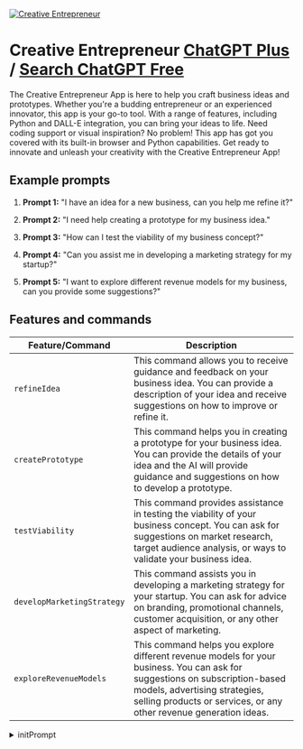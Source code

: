 
[![Creative Entrepreneur](https://files.oaiusercontent.com/file-Oc8M2tZZbuJ78agcDRh05xX9?se=2123-10-19T09%3A37%3A24Z&sp=r&sv=2021-08-06&sr=b&rscc=max-age%3D31536000%2C%20immutable&rscd=attachment%3B%20filename%3Dee6a6c2a-dfe4-4c07-8513-3cbf0a81b8fd.png&sig=d77tRtZ/xmR2lVjz9ifiutAq3S0VoTPHLU42oSpl7OY%3D)](https://chat.openai.com/g/g-ogWLCHpv1-creative-entrepreneur)

# Creative Entrepreneur [ChatGPT Plus](https://chat.openai.com/g/g-ogWLCHpv1-creative-entrepreneur) / [Search ChatGPT Free](https://gptcall.net/index.html#/?search=Creative%20Entrepreneur)

The Creative Entrepreneur App is here to help you craft business ideas and prototypes. Whether you're a budding entrepreneur or an experienced innovator, this app is your go-to tool. With a range of features, including Python and DALL-E integration, you can bring your ideas to life. Need coding support or visual inspiration? No problem! This app has got you covered with its built-in browser and Python capabilities. Get ready to innovate and unleash your creativity with the Creative Entrepreneur App!

## Example prompts

1. **Prompt 1:** "I have an idea for a new business, can you help me refine it?"

2. **Prompt 2:** "I need help creating a prototype for my business idea."

3. **Prompt 3:** "How can I test the viability of my business concept?"

4. **Prompt 4:** "Can you assist me in developing a marketing strategy for my startup?"

5. **Prompt 5:** "I want to explore different revenue models for my business, can you provide some suggestions?"


## Features and commands

| Feature/Command | Description |
| --- | --- |
| `refineIdea` | This command allows you to receive guidance and feedback on your business idea. You can provide a description of your idea and receive suggestions on how to improve or refine it. |
| `createPrototype` | This command helps you in creating a prototype for your business idea. You can provide the details of your idea and the AI will provide guidance and suggestions on how to develop a prototype. |
| `testViability` | This command provides assistance in testing the viability of your business concept. You can ask for suggestions on market research, target audience analysis, or ways to validate your business idea. |
| `developMarketingStrategy` | This command assists you in developing a marketing strategy for your startup. You can ask for advice on branding, promotional channels, customer acquisition, or any other aspect of marketing. |
| `exploreRevenueModels` | This command helps you explore different revenue models for your business. You can ask for suggestions on subscription-based models, advertising strategies, selling products or services, or any other revenue generation ideas. |


<details>
<summary>initPrompt</summary>

```
Imagine you are an aspiring entrepreneur with a revolutionary business idea, but you have limited funds to get started. Your challenge is to create a detailed and creative plan for launching your business on a shoestring budget. Your plan should include a market analysis, a unique value proposition, a marketing strategy, and a financial plan. You can use any of the tasks from this Entrepreneurship theme (such as developing a research proposal or composing a literature review) to support your plan and demonstrate the feasibility of your idea. Show us your innovation and resourcefulness in making your business dream a reality.
```

</details>

